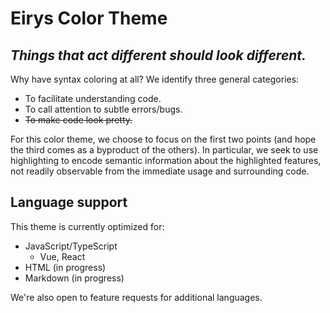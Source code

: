 # Eirys Color Theme

## _Things that act different should look different._

<!-- ## Raison d'être -->

Why have syntax coloring at all? We identify three general categories:

- To facilitate understanding code.
- To call attention to subtle errors/bugs.
- ~~To make code look pretty.~~

For this color theme, we choose to focus on the first two points (and hope the third comes as a byproduct of the others). In particular, we seek to use highlighting to encode semantic information about the highlighted features, not readily observable from the immediate usage and surrounding code.

## Language support

This theme is currently optimized for:

- JavaScript/TypeScript
  - Vue, React
- HTML (in progress)
- Markdown (in progress)

We're also open to feature requests for additional languages.
